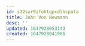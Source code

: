 ```yaml
---
id: s32sur9ifohtqpcdlhcpata
title: John Von Neumann
desc: ''
updated: 1647928053143
created: 1647928041986
---
```



